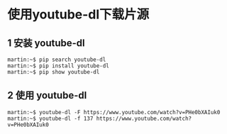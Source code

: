 # 使用youtube-dl下载片源

## 1 安装 youtube-dl

``` shell
martin:~$ pip search youtube-dl
martin:~$ pip install youtube-dl
martin:~$ pip show youtube-dl
```

## 2 使用 youtube-dl

``` shell
martin:~$ youtube-dl -F https://www.youtube.com/watch?v=PHe0bXAIuk0
martin:~$ youtube-dl -f 137 https://www.youtube.com/watch?v=PHe0bXAIuk0
```